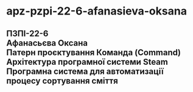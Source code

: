 # apz-pzpi-22-6-afanasieva-oksana  
ПЗПІ-22-6  
Афанасьєва Оксана  
Патерн проєктування Команда (Command)  
Архітектура програмної системи Steam  
Програмна система для автоматизації процесу сортування сміття  
---
